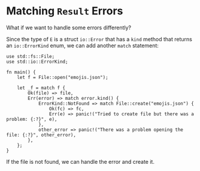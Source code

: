 # Matching `Result` Errors

What if we want to handle some errors differently?

Since the type of `E` is a struct `io::Error` that has a `kind` method that
returns an `io::ErrorKind` enum, we can add another `match` statement:

```rust,no_run
use std::fs::File;
use std::io::ErrorKind;

fn main() {
    let f = File::open("emojis.json");

    let _f = match f {
        Ok(file) => file,
        Err(error) => match error.kind() {
            ErrorKind::NotFound => match File::create("emojis.json") {
                Ok(fc) => fc,
                Err(e) => panic!("Tried to create file but there was a problem: {:?}", e),
            },
            other_error => panic!("There was a problem opening the file: {:?}", other_error),
        },
    };
}
```

If the file is not found, we can handle the error and create it.
